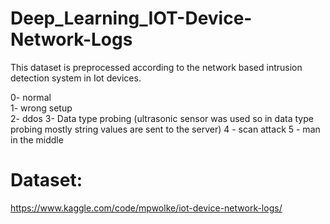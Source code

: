 # Deep_Learning_IOT-Device-Network-Logs
This dataset is preprocessed according to the network based intrusion detection system in Iot devices.

0- normal <br />
1- wrong setup <br />
2- ddos
3- Data type probing (ultrasonic sensor was used so in data type probing mostly string values are sent to the server)
4 - scan attack
5 - man in the middle

# Dataset:
https://www.kaggle.com/code/mpwolke/iot-device-network-logs/
